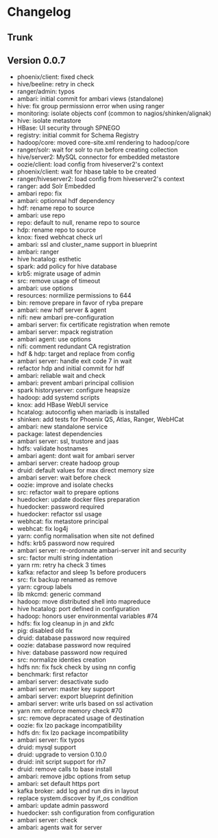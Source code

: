 
# Changelog

## Trunk

## Version 0.0.7

* phoenix/client: fixed check
* hive/beeline: retry in check
* ranger/admin: typos
* ambari: initial commit for ambari views (standalone)
* hive: fix group permissionn error when using ranger
* monitoring: isolate objects conf (common to nagios/shinken/alignak)
* hive: isolate metastore
* HBase: UI security through SPNEGO
* registry: initial commit for Schema Registry
* hadoop/core: moved core-site.xml rendering to hadoop/core
* ranger/solr: wait for solr to run before creating collection
* hive/server2: MySQL connector for embedded metastore
* oozie/client: load config from hiveserver2's context
* phoenix/client: wait for hbase table to be created
* ranger/hiveserver2: load config from hiveserver2's context
* ranger: add Solr Embedded
* ambari repo: fix
* ambari: optionnal hdf dependency
* hdf: rename repo to source
* ambari: use repo
* repo: default to null, rename repo to source
* hdp: rename repo to source
* knox: fixed webhcat check url
* ambari: ssl and cluster_name support in blueprint
* ambari: ranger
* hive hcatalog: esthetic
* spark: add policy for hive database
* krb5: migrate usage of admin
* src: remove usage of timeout
* ambari: use options
* resources: normilize permissions to 644
* bin: remove prepare in favor of ryba prepare
* ambari: new hdf server & agent
* nifi: new ambari pre-configuration
* ambari server: fix certificate registration when remote
* ambari server: mpack registration
* ambari agent: use options
* nifi: comment redundant CA registration
* hdf & hdp: target and replace from config
* ambari server: handle exit code 7 in wait
* refactor hdp and initial commit for hdf
* ambari: reliable wait and check
* ambari: prevent ambari principal collision
* spark historyserver: configure heapsize
* hadoop: add systemd scripts
* knox: add HBase WebUI service
* hcatalog: autoconfig when mariadb is installed
* shinken: add tests for Phoenix QS, Atlas, Ranger, WebHCat
* ambari: new standalone service
* package: latest dependencies
* ambari server: ssl, trustore and jaas
* hdfs: validate hostnames
* ambari agent: dont wait for ambari server
* ambari server: create hadoop group
* druid: default values for max direct memory size
* ambari server: wait before check
* oozie: improve and isolate checks
* src: refactor wait to prepare options
* huedocker: update docker files preparation
* huedocker: password required
* huedocker: refactor ssl usage
* webhcat: fix metastore principal
* webhcat: fix log4j
* yarn: config normalisation when site not defined
* hdfs: krb5 password now required
* ambari server: re-ordonnate ambari-server init and security
* src: factor multi string indentation
* yarn rm: retry ha check 3 times
* kafka: refactor and sleep 1s before producers
* src: fix backup renamed as remove
* yarn: cgroup labels
* lib mkcmd: generic command
* hadoop: move distributed shell into mapreduce
* hive hcatalog: port defined in configuration
* hadoop: honors user environmental variables #74
* hdfs: fix log cleanup in jn and zkfc
* pig: disabled old fix
* druid: database password now required
* oozie: database password now required
* hive: database password now required
* src: normalize identies creation
* hdfs nn: fix fsck check by using nn config
* benchmark: first refactor
* ambari server: desactivate sudo
* ambari server: master key support
* ambari server: export blueprint definition
* ambari server: write urls based on ssl activation
* yarn nm: enforce memory check #70
* src: remove depracated usage of destination
* oozie: fix lzo package incompatibility
* hdfs dn: fix lzo package incompatibility
* ambari server: fix typos
* druid: mysql support
* druid: upgrade to version 0.10.0
* druid: init script support for rh7
* druid: remove calls to base install
* ambari: remove jdbc options from setup
* ambari: set default https port
* kafka broker: add log and run dirs in layout
* replace system.discover by if_os condition
* ambari: update admin password
* huedocker: ssh configuration from configuration
* ambari server: check
* ambari: agents wait for server

